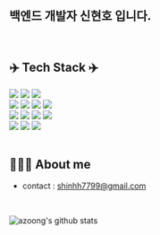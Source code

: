 

 ## 백엔드 개발자 신현호 입니다.
>
 <br/>
 


<div>
  
## ✈️ Tech Stack ✈️
<img src="https://img.shields.io/badge/JavaScript-F7DF1E?style=flat-square&logo=JavaScript&logoColor=white"/> 
<img src="https://img.shields.io/badge/typescript-3178C6?style=flat-square&logo=typescript&logoColor=white"/> 
<img src="https://img.shields.io/badge/Python-3766AB?style=flat-square&logo=Python&logoColor=white"/> 
<br/>
<img src="https://img.shields.io/badge/Express-000000?style=flat-square&logo=Express&logoColor=white"/>
<img src="https://img.shields.io/badge/nestjs-E0234E?style=flat-square&logo=nestjs&logoColor=white"/>
<img src="https://img.shields.io/badge/react-61DAFB?style=flat-square&logo=react&logoColor=white"/>
<img src="https://img.shields.io/badge/graphql-E10098?style=flat-square&logo=graphql&logoColor=white"/>
<br/>
<img src="https://img.shields.io/badge/typeorm-FE0803?style=flat-square&logo=typeorm&logoColor=white"/> 
<img src="https://img.shields.io/badge/MySQL-4479A1?style=flat-square&logo=MySQL&logoColor=white"/> 
<img src="https://img.shields.io/badge/postgresql-4169E1?style=flat-square&logo=postgresql&logoColor=white"/> 
<img src="https://img.shields.io/badge/MongoDB-47A248?style=flat-square&logo=MongoDB&logoColor=white"/> 
<br/>
<img src="https://img.shields.io/badge/GitHub Actions-2088FF?style=flat-square&logo=GitHub Actions&logoColor=white"/> 
<img src="https://img.shields.io/badge/Jest-C21325?style=flat-square&logo=Jest&logoColor=white"/> 
<img src="https://img.shields.io/badge/Amazon AWS-232F3E?style=flat-square&logo=Amazon AWS&logoColor=white"/> 

</div>
<br/>

 ## 👩🏻‍💻 About me
- contact : shinhh7799@gmail.com


<br/>

![azoong's github stats](https://github-readme-stats.vercel.app/api?username=azoong&show_icons=true&theme=tokyonight)

<br/>

<!-- ![Top Langs](https://github-readme-stats.vercel.app/api/top-langs/?username=azoong&layout=compact&theme=tokyonight)
 -->

